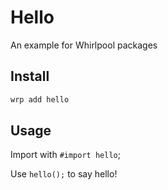 # Hello

An example for Whirlpool packages

## Install

```bash
wrp add hello
```

## Usage

Import with `#import hello`;

Use `hello();` to say hello!
